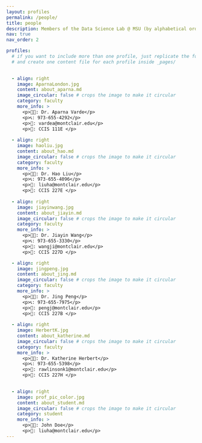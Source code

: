 ```yaml
---
layout: profiles
permalink: /people/
title: people
description: Members of the Data Science Lab @ MSU (by alphabetical order of first name )
nav: true
nav_order: 2

profiles:
  # if you want to include more than one profile, just replicate the following block
  # and create one content file for each profile inside _pages/

      
  - align: right
    image: AparnaLondon.jpg
    content: about_aparna.md
    image_circular: false # crops the image to make it circular
    category: faculty
    more_info: >
      <p>👩‍🏫: Dr. Aparna Varde</p>
      <p>📞: 973-655-4292</p>
      <p>📧: vardea@montclair.edu</p>
      <p>🏤: CCIS 111E </p>
      
  - align: right
    image: haoliu.jpg
    content: about_hao.md
    image_circular: false # crops the image to make it circular
    category: faculty
    more_info: >
      <p>👨‍🏫: Dr. Hao Liu</p>
      <p>📞: 973-655-4096</p>
      <p>📧: liuha@montclair.edu</p>
      <p>🏤: CCIS 227E </p>    
      
  - align: right
    image: jiayinwang.jpg
    content: about_jiayin.md
    image_circular: false # crops the image to make it circular
    category: faculty
    more_info: >
      <p>👩‍🏫: Dr. Jiayin Wang</p>
      <p>📞: 973-655-3330</p>
      <p>📧: wangji@montclair.edu</p>
      <p>🏤: CCIS 227D </p>

  - align: right
    image: jingpeng.jpg
    content: about_jing.md
    image_circular: false # crops the image to make it circular
    category: faculty
    more_info: >
      <p>👨‍🏫: Dr. Jing Peng</p>
      <p>📞: 973-655-7975</p>
      <p>📧: pengj@montclair.edu</p>
      <p>🏤: CCIS 227B </p>   
        
  - align: right
    image: HerbertK.jpg
    content: about_katherine.md
    image_circular: false # crops the image to make it circular
    category: faculty
    more_info: >
      <p>👩‍🏫: Dr. Katherine Herbert</p>
      <p>📞: 973-655-5398</p>
      <p>📧: rawlinsonk1@montclair.edu</p>
      <p>🏤: CCIS 227H </p>

      
  - align: right
    image: prof_pic_color.jpg
    content: about_student.md
    image_circular: false # crops the image to make it circular
    category: student
    more_info: >
      <p>👨‍🏫: John Doe</p>
      <p>📧: liuha@montclair.edu</p>
---
```


